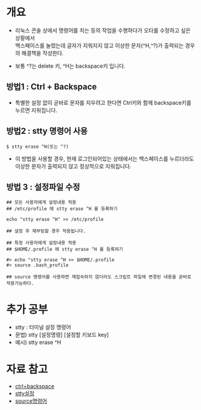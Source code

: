 # 개요
- 리눅스 콘솔 상에서 명령어를 치는 등의 작업을 수행하다가 오타를 수정하고 싶은 상황에서 <br>
  백스페이스를 눌렀는데 글자가 지워지지 않고 이상한 문자(^H,^?)가 출력되는 경우의 해결책을 작성한다. 

- 보통 ^?는 delete 키, ^H는 backspace키 입니다. 
  
## 방법1 : Ctrl + Backspace
- 특별한 설정 없이 곧바로 문자를 지우려고 한다면 Ctrl키와 함께 backspace키를 누르면 지워집니다. 

## 방법2 : stty 명령어 사용
```
$ stty erase ^H(또는 ^?) 
```
- 이 방법을 사용할 경우, 현재 로그인되어있는 상태에서는 백스페이스를 누르더라도 이상한 문자가 출력되지 않고 정상적으로 지워집니다. 


## 방법 3 : 설정파일 수정
```
## 모든 사용자에게 설정내용 적용
## /etc/profile 에 stty erase ^H 를 등록하기

echo "stty erase ^H" >> /etc/profile

## 설정 후 재부팅할 경우 적용됩니다.
```
```
## 특정 사용자에게 설정내용 적용
## $HOME/.profile 에 stty erase ^H 를 등록하기 

#> echo "stty erase ^H >> $HOME/.profile 
#> source .bash_profile 

## source 명령어를 사용하면 재접속하지 않더라도 스크립트 파일에 변경된 내용을 곧바로 적용가능하다. 
```

# 추가 공부
- stty : 터미널 설정 명령어
- 문법) stty [설정명령] [설정할 키보드 key] 
- 예시) stty erase ^H


# 자료 참고
- [ctrl+backspace](https://syuda.tistory.com/151)
- [stty설정](https://keefojifo.tistory.com/31) 
- [source명령어](https://klero.tistory.com/entry/source-%EB%AA%85%EB%A0%B9%EC%96%B4%EB%9E%80) 


